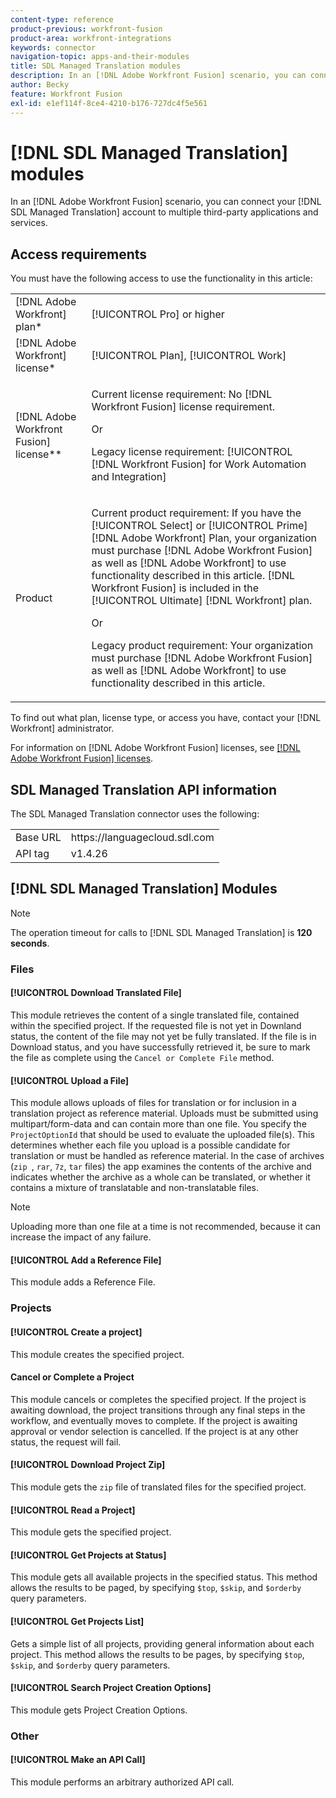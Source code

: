 ```yaml
---
content-type: reference
product-previous: workfront-fusion
product-area: workfront-integrations
keywords: connector
navigation-topic: apps-and-their-modules
title: SDL Managed Translation modules
description: In an [!DNL Adobe Workfront Fusion] scenario, you can connect your SDL Managed Translation account to multiple third-party applications and services.
author: Becky
feature: Workfront Fusion
exl-id: e1ef114f-8ce4-4210-b176-727dc4f5e561
---
```

# [!DNL SDL Managed Translation] modules

In an [!DNL Adobe Workfront Fusion] scenario, you can connect your [!DNL SDL Managed Translation] account to multiple third-party applications and services.

## Access requirements

You must have the following access to use the functionality in this article:

<table style="table-layout:auto"> 
 <col> 
 <col> 
 <tbody> 
  <tr> 
   <td role="rowheader">[!DNL Adobe Workfront] plan*</td>
  <td> <p>[!UICONTROL Pro] or higher</p> </td>
  </tr> 
  <tr data-mc-conditions=""> 
   <td role="rowheader">[!DNL Adobe Workfront] license*</td>
   <td> <p>[!UICONTROL Plan], [!UICONTROL Work]</p> </td> 
  </tr> 
  <tr> 
   <td role="rowheader">[!DNL Adobe Workfront Fusion] license**</td> 
   <td>
   <p>Current license requirement: No [!DNL Workfront Fusion] license requirement.</p>
   <p>Or</p>
   <p>Legacy license requirement: [!UICONTROL [!DNL Workfront Fusion] for Work Automation and Integration] </p>
   </td> 
  </tr> 
  <tr> 
   <td role="rowheader">Product</td> 
   <td>
   <p>Current product requirement: If you have the [!UICONTROL Select] or [!UICONTROL Prime] [!DNL Adobe Workfront] Plan, your organization must purchase [!DNL Adobe Workfront Fusion] as well as [!DNL Adobe Workfront] to use functionality described in this article. [!DNL Workfront Fusion] is included in the [!UICONTROL Ultimate] [!DNL Workfront] plan.</p>
   <p>Or</p>
   <p>Legacy product requirement: Your organization must purchase [!DNL Adobe Workfront Fusion] as well as [!DNL Adobe Workfront] to use functionality described in this article.</p>
   </td> 
  </tr> 
 </tbody> 
</table>

To find out what plan, license type, or access you have, contact your [!DNL Workfront] administrator.

For information on [!DNL Adobe Workfront Fusion] licenses, see [[!DNL Adobe Workfront Fusion] licenses](/help/workfront-fusion/set-up-and-manage-workfront-fusion/licensing-operations-overview/license-automation-vs-integration.md).

## SDL Managed Translation API information

The SDL Managed Translation connector uses the following:

<table style="table-layout:auto"> 
 <col> 
 <col> 
 <tbody> 
  <tr> 
   <td role="rowheader">Base URL</td> 
   <td>https://languagecloud.sdl.com</td> 
  </tr>
  <tr> 
   <td role="rowheader">API tag</td> 
   <td>v1.4.26</td> 
  </tr>
 </tbody> 
 </table>

## [!DNL SDL Managed Translation] Modules

>[!NOTE]
>
>The operation timeout for calls to [!DNL SDL Managed Translation] is **120 seconds**.

### Files

#### [!UICONTROL Download Translated File]

This module retrieves the content of a single translated file, contained within the specified project. If the requested file is not yet in Downland status, the content of the file may not yet be fully translated. If the file is in Download status, and you have successfully retrieved it, be sure to mark the file as complete using the `Cancel or Complete File` method.

#### [!UICONTROL Upload a File]

This module allows uploads of files for translation or for inclusion in a translation project as reference material. Uploads must be submitted using multipart/form-data and can contain more than one file. You specify the `ProjectOptionId` that should be used to evaluate the uploaded file(s). This determines whether each file you upload is a possible candidate for translation or must be handled as reference material. In the case of archives (`zip `, `rar`, `7z`, `tar` files) the app examines the contents of the archive and indicates whether the archive as a whole can be translated, or whether it contains a mixture of translatable and non-translatable files.

>[!NOTE]
>
>Uploading more than one file at a time is not recommended, because it can increase the impact of any failure.

#### [!UICONTROL Add a Reference File]

This module adds a Reference File.

### Projects

#### [!UICONTROL Create a project]

This module creates the specified project.

#### Cancel or Complete a Project

This module cancels or completes the specified project. If the project is awaiting download, the project transitions through any final steps in the workflow, and eventually moves to complete. If the project is awaiting approval or vendor selection is cancelled. If the project is at any other status, the request will fail.

#### [!UICONTROL Download Project Zip]

This module gets the `zip` file of translated files for the specified project.

#### [!UICONTROL Read a Project]

This module gets the specified project.

#### [!UICONTROL Get Projects at Status]

This module gets all available projects in the specified status. This method allows the results to be paged, by specifying `$top`, `$skip`, and `$orderby` query parameters.

#### [!UICONTROL Get Projects List]

Gets a simple list of all projects, providing general information about each project. This method allows the results to be pages, by specifying `$top`, `$skip`, and `$orderby` query parameters.

#### [!UICONTROL Search Project Creation Options]

This module gets Project Creation Options.

### Other

#### [!UICONTROL Make an API Call]

This module performs an arbitrary authorized API call.
